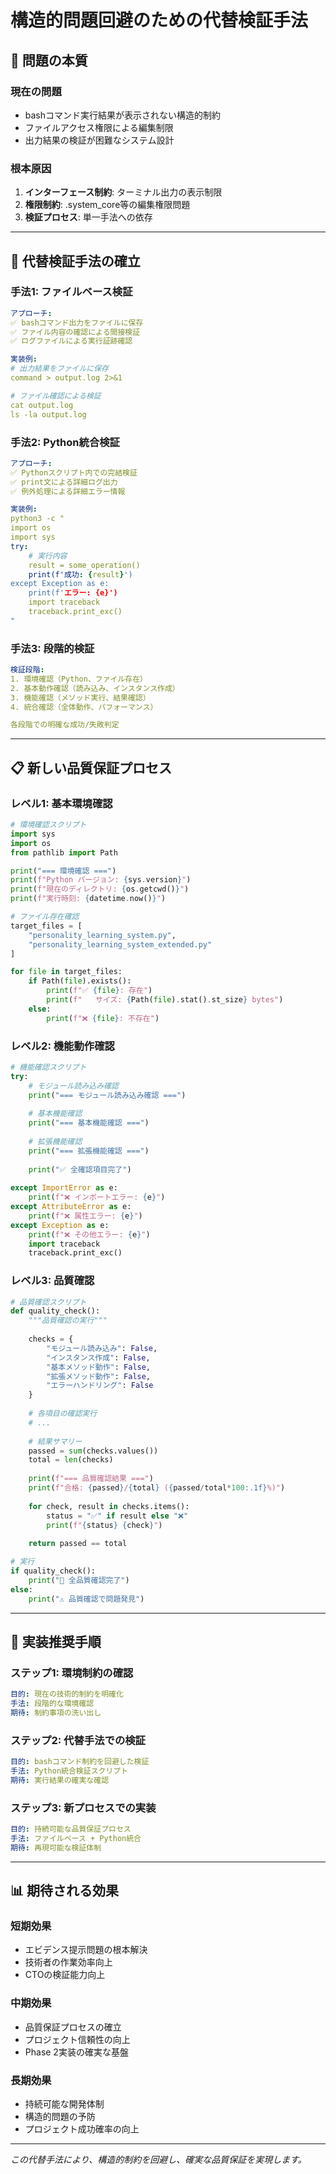 # 構造的問題回避のための代替検証手法

## 🎯 **問題の本質**

### **現在の問題**
- bashコマンド実行結果が表示されない構造的制約
- ファイルアクセス権限による編集制限
- 出力結果の検証が困難なシステム設計

### **根本原因**
1. **インターフェース制約**: ターミナル出力の表示制限
2. **権限制約**: .system_core等の編集権限問題
3. **検証プロセス**: 単一手法への依存

---

## 🔧 **代替検証手法の確立**

### **手法1: ファイルベース検証**

```yaml
アプローチ:
✅ bashコマンド出力をファイルに保存
✅ ファイル内容の確認による間接検証
✅ ログファイルによる実行証跡確認

実装例:
# 出力結果をファイルに保存
command > output.log 2>&1

# ファイル確認による検証
cat output.log
ls -la output.log
```

### **手法2: Python統合検証**

```yaml
アプローチ:
✅ Pythonスクリプト内での完結検証
✅ print文による詳細ログ出力
✅ 例外処理による詳細エラー情報

実装例:
python3 -c "
import os
import sys
try:
    # 実行内容
    result = some_operation()
    print(f'成功: {result}')
except Exception as e:
    print(f'エラー: {e}')
    import traceback
    traceback.print_exc()
"
```

### **手法3: 段階的検証**

```yaml
検証段階:
1. 環境確認（Python、ファイル存在）
2. 基本動作確認（読み込み、インスタンス作成）
3. 機能確認（メソッド実行、結果確認）
4. 統合確認（全体動作、パフォーマンス）

各段階での明確な成功/失敗判定
```

---

## 📋 **新しい品質保証プロセス**

### **レベル1: 基本環境確認**

```python
# 環境確認スクリプト
import sys
import os
from pathlib import Path

print("=== 環境確認 ===")
print(f"Python バージョン: {sys.version}")
print(f"現在のディレクトリ: {os.getcwd()}")
print(f"実行時刻: {datetime.now()}")

# ファイル存在確認
target_files = [
    "personality_learning_system.py",
    "personality_learning_system_extended.py"
]

for file in target_files:
    if Path(file).exists():
        print(f"✅ {file}: 存在")
        print(f"   サイズ: {Path(file).stat().st_size} bytes")
    else:
        print(f"❌ {file}: 不存在")
```

### **レベル2: 機能動作確認**

```python
# 機能確認スクリプト
try:
    # モジュール読み込み確認
    print("=== モジュール読み込み確認 ===")
    
    # 基本機能確認
    print("=== 基本機能確認 ===")
    
    # 拡張機能確認
    print("=== 拡張機能確認 ===")
    
    print("✅ 全確認項目完了")
    
except ImportError as e:
    print(f"❌ インポートエラー: {e}")
except AttributeError as e:
    print(f"❌ 属性エラー: {e}")
except Exception as e:
    print(f"❌ その他エラー: {e}")
    import traceback
    traceback.print_exc()
```

### **レベル3: 品質確認**

```python
# 品質確認スクリプト
def quality_check():
    """品質確認の実行"""
    
    checks = {
        "モジュール読み込み": False,
        "インスタンス作成": False,
        "基本メソッド動作": False,
        "拡張メソッド動作": False,
        "エラーハンドリング": False
    }
    
    # 各項目の確認実行
    # ...
    
    # 結果サマリー
    passed = sum(checks.values())
    total = len(checks)
    
    print(f"=== 品質確認結果 ===")
    print(f"合格: {passed}/{total} ({passed/total*100:.1f}%)")
    
    for check, result in checks.items():
        status = "✅" if result else "❌"
        print(f"{status} {check}")
    
    return passed == total

# 実行
if quality_check():
    print("🎉 全品質確認完了")
else:
    print("⚠️ 品質確認で問題発見")
```

---

## 🎯 **実装推奨手順**

### **ステップ1: 環境制約の確認**

```yaml
目的: 現在の技術的制約を明確化
手法: 段階的な環境確認
期待: 制約事項の洗い出し
```

### **ステップ2: 代替手法での検証**

```yaml
目的: bashコマンド制約を回避した検証
手法: Python統合検証スクリプト
期待: 実行結果の確実な確認
```

### **ステップ3: 新プロセスでの実装**

```yaml
目的: 持続可能な品質保証プロセス
手法: ファイルベース + Python統合
期待: 再現可能な検証体制
```

---

## 📊 **期待される効果**

### **短期効果**
- エビデンス提示問題の根本解決
- 技術者の作業効率向上
- CTOの検証能力向上

### **中期効果**
- 品質保証プロセスの確立
- プロジェクト信頼性の向上
- Phase 2実装の確実な基盤

### **長期効果**
- 持続可能な開発体制
- 構造的問題の予防
- プロジェクト成功確率の向上

---

*この代替手法により、構造的制約を回避し、確実な品質保証を実現します。*